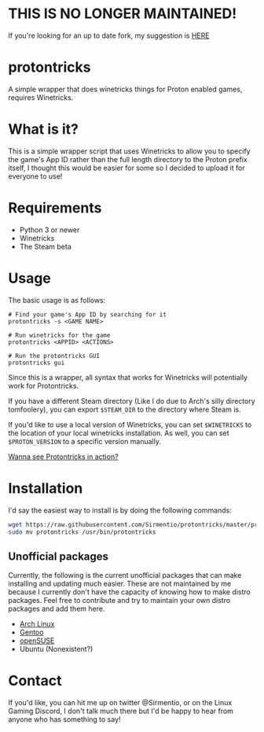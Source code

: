 # THIS IS NO LONGER MAINTAINED!
If you're looking for an up to date fork, my suggestion is [HERE](https://github.com/Matoking/protontricks)


# protontricks
A simple wrapper that does winetricks things for Proton enabled games, requires Winetricks.

# What is it?
This is a simple wrapper script that uses Winetricks to allow you to specify the game's App ID rather than the full length directory to the Proton prefix itself, I thought this would be easier for some so I decided to upload it for everyone to use!

# Requirements
* Python 3 or newer
* Winetricks
* The Steam beta

# Usage
The basic usage is as follows:

```
# Find your game's App ID by searching for it
protontricks -s <GAME NAME>

# Run winetricks for the game
protontricks <APPID> <ACTIONS>

# Run the protontricks GUI
protontricks gui
```

Since this is a wrapper, all syntax that works for Winetricks will potentially work for Protontricks.

If you have a different Steam directory (Like I do due to Arch's silly directory tomfoolery), you can export ``$STEAM_DIR`` to the directory where Steam is.

If you'd like to use a local version of Winetricks, you can set ``$WINETRICKS`` to the location of your local winetricks installation. As well, you can set ``$PROTON_VERSION`` to a specific version manually.

[Wanna see Protontricks in action?](https://asciinema.org/a/i2uqz1uZXYACl9NAHYbuZ3TCT)

# Installation
I'd say the easiest way to install is by doing the following commands:
```sh
wget https://raw.githubusercontent.com/Sirmentio/protontricks/master/protontricks && chmod +x protontricks
sudo mv protontricks /usr/bin/protontricks
```
## Unofficial packages
Currently, the following is the current unofficial packages that can make installing and updating much easier. These are not maintained by me because I currently don't have the capacity of knowing how to make distro packages. Feel free to contribute and try to maintain your own distro packages and add them here.
* [Arch Linux](https://aur.archlinux.org/packages/protontricks-git/)
* [Gentoo](https://gpo.zugaina.org/app-emulation/protontricks)
* [openSUSE](https://software.opensuse.org//download.html?project=home%3Avitalykorotkov&package=protontricks)
* Ubuntu (Nonexistent?)

# Contact
If you'd like, you can hit me up on twitter @Sirmentio, or on the Linux Gaming Discord, I don't talk much there but I'd be happy to hear from anyone who has something to say!

